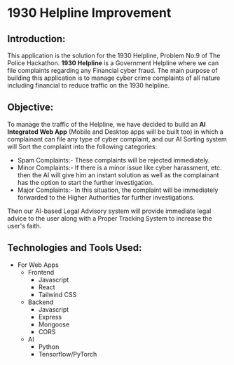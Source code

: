 # 1930 Helpline Improvement

## Introduction:
This application is the solution for the 1930 Helpline, Problem No:9 of The Police Hackathon. **1930 Helpline** is a Government Helpline where we can file complaints regarding any Financial cyber fraud. The main purpose of building this application is to manage cyber crime complaints of all nature including financial to reduce traffic on the 1930 helpline.

## Objective:
To manage the traffic of the Helpline, we have decided to build an **AI Integrated Web App** (Mobile and Desktop apps will be built too) in which a complainant can file any type of cyber complaint, and our AI Sorting system will Sort the complaint into the following categories:
+ Spam Complaints:- These complaints will be rejected immediately.
+ Minor Complaints:- If there is a minor issue like cyber harassment, etc. then the AI will give him an instant solution as well as the complainant has the option to start the further investigation. 
+ Major Complaints:- In this situation, the complaint will be immediately forwarded to the Higher Authorities for further investigations.

Then our AI-based Legal Advisory system will provide immediate legal advice to the user along with a Proper Tracking System to increase the user's faith.

## Technologies and Tools Used:
+ For Web Apps
  + Frontend
    + Javascript
    + React
    + Tailwind CSS
  + Backend
    + Javascript
    + Express 
    + Mongoose
    + CORS
  + AI 
    + Python
    + Tensorflow/PyTorch
    
    
